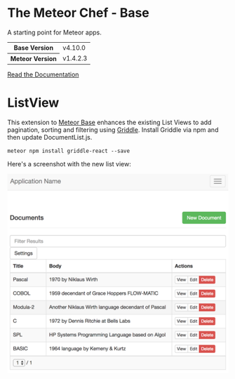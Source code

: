 # The Meteor Chef - Base
A starting point for Meteor apps.

<table>
  <tbody>
    <tr>
      <th>Base Version</th>
      <td>v4.10.0</td>
    </tr>
    <tr>
      <th>Meteor Version</th>
      <td>v1.4.2.3</td>
    </tr>
  </tbody>
</table>

[Read the Documentation](http://themeteorchef.com/base)

# ListView

This extension to [Meteor Base](http://themeteorchef.com/base) enhances the existing List Views to add pagination, sorting and filtering using [Griddle](http://griddlegriddle.github.io/Griddle/). Install Griddle via npm and then update DocumentList.js.

```
meteor npm install griddle-react --save
```

Here's a screenshot with the new list view:

![ListView Image](https://github.com/rgstephens/base/blob/listView/screenshots/ListView.png)